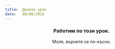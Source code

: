 ```yaml
---
title:  Дневен урок
date:   08/06/2018
---
```


### <center>Работим по този урок.</center>
<center>Моля, върнете се по-късно.</center>